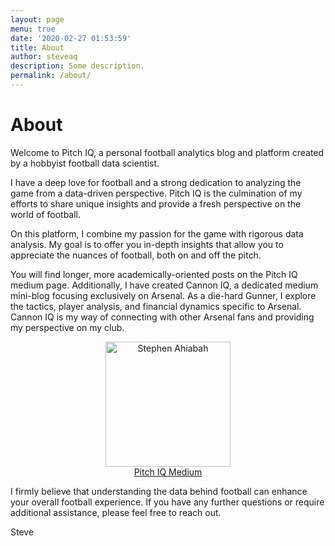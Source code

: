 ```yaml
---
layout: page
menu: true
date: '2020-02-27 01:53:59'
title: About
author: steveaq
description: Some description.
permalink: /about/
---
```



# About

Welcome to Pitch IQ, a personal football analytics blog and platform created by a hobbyist football data scientist. 

I have a deep love for football and a strong dedication to analyzing the game from a data-driven perspective. Pitch IQ is the culmination of my efforts to share unique insights and provide a fresh perspective on the world of football.

On this platform, I combine my passion for the game with rigorous data analysis. My goal is to offer you in-depth insights that allow you to appreciate the nuances of football, both on and off the pitch.

You will find longer, more academically-oriented posts on the Pitch IQ medium page. Additionally, I have created Cannon IQ, a dedicated medium mini-blog focusing exclusively on  Arsenal. As a die-hard Gunner, I explore the tactics, player analysis, and financial dynamics specific to Arsenal.
Cannon IQ is my way of connecting with other Arsenal fans and providing my perspective on my club.

<style>
  .container {
    display: flex;
    justify-content: center;
    align-items: center;
    height: 20%; /* Adjust this if necessary */
  }

  .image-container {
    text-align: center;
    margin: 0 10px; /* Adjust the margin as needed */
  }

  .img-rounded {
    width: 200px;
    max-width: 100%;
    height: auto;
    object-fit: cover;
  }
</style>


  <div class="image-container">
    <a href="link_to_image2">
      <img class="img-rounded" src="https://pbs.twimg.com/media/F-A6rcGXEAA3bSj?format=png&name=small" alt="Stephen Ahiabah">
    </a>
    <br>
    <a href="https://pitchiq800.substack.com/">Pitch IQ Medium</a>
  </div>

I firmly believe that understanding the data behind football can enhance your overall football experience.
If you have any further questions or require additional assistance, please feel free to reach out.

Steve 






	
